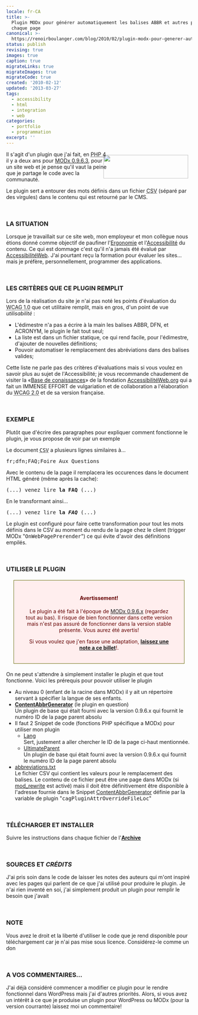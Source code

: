 ```yaml
---
locale: fr-CA
title: >-
  Plugin MODx pour générer automatiquement les balises ABBR et autres pour
  chaque page
canonical: >-
  https://renoirboulanger.com/blog/2010/02/plugin-modx-pour-generer-automatiquement-les-balises-abbr-et-autres-pour-chaque-page/
status: publish
revising: true
images: true
caption: true
migrateLinks: true
migrateImages: true
migrateCode: true
created: '2010-02-12'
updated: '2013-03-27'
tags:
  - accessibility
  - html
  - integration
  - web
categories:
  - portfolio
  - programmation
excerpt: ''
---
```


<div style="width:230px;float:right;"><img src="https://renoirb.github.io/site-assets/assets/content/blog/2010/01/modx_logo.png" alt="" title="MODx" width="230" height="64" style="border:none;float:right;margin-top:10px;margin-right:10px;" /></div>
<p>Il s'agit d'un plugin que j'ai fait, en <abbr title="PHP Hypertext Pre-Processor Languagte version 4." lang="en">PHP 4</abbr> il y a deux ans pour <a href="http://modxcms.com/download/">MODx 0.9.6.3</a>, pour un site web et je pense qu'il vaut la peine que je partage le code avec la communauté.</p>

<p>Le plugin sert a entourer des mots définis dans un fichier <abbr title="Coma Separated Values." lang="en">CSV</abbr> (séparé par des virgules) dans le contenu qui est retourné par le CMS. </p>
<p>&nbsp;</p>

<h3>LA SITUATION</h3>
<p>Lorsque je travaillait sur ce site web, mon employeur et mon collègue nous étions donné comme objectif de paufiner l'<a href="http://www.google.ca/search?hl=fr&safe=off&client=firefox-a&rls=org.mozilla:en-US:official&hs=8Lp&defl=fr&q=define:Ergonomie&ei=6PF0S7SiDcH08QbV2tnzCQ&sa=X&oi=glossary_definition&ct=title&ved=0CAcQkAE">Ergonomie</a> et l'<a href="http://www.google.ca/search?hl=fr&safe=off&client=firefox-a&rls=org.mozilla:en-US:official&hs=GhU&defl=fr&q=define:Accessibilit%C3%A9&ei=A_J0S6LQBNDj8QaLp6z0CQ&sa=X&oi=glossary_definition&ct=title&ved=0CAcQkAE">Accessibilité</a> du contenu. Ce qui est dommage c'est qu'il n'a jamais été évalué par <a href="http://www.accessibiliteweb.com/">AccessibilitéWeb</a>. J'ai pourtant reçu la formation pour évaluer les sites... mais je préfère, personnellement, programmer des applications.</p>
<p>&nbsp;</p>
<!--more-->

<h3>LES CRITÈRES QUE CE PLUGIN REMPLIT</h3>
<p>Lors de la réalisation du site je n'ai pas noté les points d'évaluation du <abbr title="Web Content Accessibility Guidelines version 1." lang="en">WCAG 1.0</abbr> que cet utilitaire remplit, mais en gros, d'un point de vue <em>utilisabilité</em> :</p>
<ul>
	<li>L'édimestre n'a pas a écrire à la main les balises ABBR, DFN, et ACRONYM, le plugin le fait tout seul;</li>
	<li>La liste est dans un fichier statique, ce qui rend facile, pour l'édimestre, d'ajouter de nouvelles définitions;</li>
	<li>Pouvoir automatiser le remplacement des abréviations dans des balises valides;</li>
</ul>
<p>Cette liste ne parle pas des critères d'évaluations mais si vous voulez en savoir plus au sujet de l'Accessibilité; je vous recommande chaudement de visiter la «<a href="http://accessibiliteweb.org/bdc/directives/documents-reference/">Base de conaissances</a>» de la fondation <a href="http://accessibiliteweb.org/">AccessibilitéWeb.org</a> qui a fait un IMMENSE EFFORT de vulgariation et de collaboration a l'élaboration du <abbr title="Web Content Accessibility Guidelines version 2." lang="en">WCAG 2.0</abbr> et de sa version française.</p>
<p>&nbsp;</p>

<h3>EXEMPLE</h3>
<p>Plutôt que d'écrire des paragraphes pour expliquer comment fonctionne le plugin, je vous propose de voir par un exemple</p>

<p>Le document <tt><abbr title="Coma Separated Values." lang="en">CSV</abbr></tt> a plusieurs lignes similaires à...</p>
<pre lang="html">fr;dfn;FAQ;Foire Aux Questions</pre>
<p>Avec le contenu de la page il remplacera les occurences dans le document HTML généré (même après la cache):</p>
<pre lang="html">(...) venez lire <strong>la FAQ</strong> (...)</pre>
<p>En le transformant ainsi...</p>
<pre lang="html">(...) venez lire <strong>la <dfn title="Foire Aux Questions">FAQ</dfn></strong> (...)</pre>
<p>Le plugin est configuré pour faire cette transformation pour tout les mots définis dans le CSV au moment du rendu de la page chez le client (trigger MODx "<tt>OnWebPagePrerender</tt>") ce qui évite d'avoir des définitions empilés.</p>
<p>&nbsp;</p>

<h3>UTILISER LE PLUGIN</h3>
<!--#TODO-inline-edit Renoir de 2024-->
<div style="background-color:#FFEEEE;border:1px solid #666600;color:#660000;margin:20px;padding:20px 30px;text-align:center;"><h4>Avertissement!<br />
</h4><p>Le plugin a été fait à l'époque de <a href="http://modxcms.com/download/">MODx 0.9.6.x</a> (regardez tout au bas). Il risque de bien fonctionner dans cette version mais n'est pas assuré de fonctionner dans la version stable présente. Vous aurez été avertis!</p>
<p>Si vous voulez que j'en fasse une adaptation, <a href="https://renoirboulanger.com/2010/02/plugin-modx-pour-generer-automatiquement-les-balises-abbr-et-autres-pour-chaque-page/#vote"><strong>laissez une note a ce billet</strong></a>!.</p></div>
<p>On ne peut s'attendre à simplement installer le plugin et que tout fonctionne. Voici les prérequis pour pouvoir utiliser le plugin</p>
<ul>
	<li>Au niveau 0 (enfant de la racine dans MODx) il y ait un répertoire servant à spécifier la langue de ses enfants.</li>
	<li><a href="https://renoirboulanger.com/wp-content/uploads/2010/02/ContentAbbrGenerator/ContentAbbrGenerator.txt"><strong>ContentAbbrGenerator</strong></a> (le plugin en question)<br />
Un plugin de base qui était fourni avec la version 0.9.6.x qui fournit le numéro ID de la page parent absolu</li>
	<li>Il faut 2 Snippet de code (fonctions PHP spécifique a MODx) pour utiliser mon plugin
<ul>
	<li><a href="https://renoirboulanger.com/wp-content/uploads/2010/02/ContentAbbrGenerator/Lang.txt">Lang</a><br />
Sert, justement a aller chercher le ID de la page ci-haut mentionnée.</li>
	<li><a href="https://renoirboulanger.com/wp-content/uploads/2010/02/ContentAbbrGenerator/UltimateParent.txt">UltimateParent</a><br />
Un plugin de base qui était fourni avec la version 0.9.6.x qui fournit le numéro ID de la page parent absolu</li>
</ul></li>
	<li><a href="https://renoirboulanger.com/wp-content/uploads/2010/02/ContentAbbrGenerator/abbreviations.txt">abbreviations.txt</a><br />
Le fichier CSV qui contient les valeurs pour le remplacement des balises. Le contenu de ce fichier peut être une page dans MODx (si <a href="http://httpd.apache.org/docs/2.0/mod/mod_rewrite.html">mod_rewrite</a> est activé) mais il doit être définitivement être disponible à l'adresse fournie dans le Snippet <a href="https://renoirboulanger.com/wp-content/uploads/2010/02/ContentAbbrGenerator/ContentAbbrGenerator.txt">ContentAbbrGenerator</a> définie par la variable de plugin "<tt>cagPluginAttrOverrideFileLoc</tt>"</li>
</ul>
<p>&nbsp;</p>

<h3>TÉLÉCHARGER ET INSTALLER</h3>
<p>Suivre les instructions dans chaque fichier de l'<strong><a href="https://renoirboulanger.com/wp-content/uploads/2010/02/ContentAbbrGenerator.tar.gz">Archive</a></strong></p>
<p>&nbsp;</p>

<h3>SOURCES ET  <em>CRÉDITS</em></h3>
<p>J'ai pris soin dans le code de laisser les notes des auteurs qui m'ont inspiré avec les pages qui parlent de ce que j'ai utilisé pour produire le plugin. Je n'ai rien inventé en soi, j'ai simplement produit un plugin pour remplir le besoin que j'avait</p>
<p>&nbsp;</p>

<h3>NOTE</h3>
<p>Vous avez le droit et la liberté d'utiliser le code que je rend disponible pour téléchargement car je n'ai pas mise sous licence. Considérez-le comme un don</p>
<p>&nbsp;</p>

<h3><a name="vote"></a>A VOS COMMENTAIRES...</h3>
<p>J'ai déjà considéré commencer a modifier ce plugin pour le rendre fonctionnel dans WordPress mais j'ai d'autres priorités. Alors, si vous avez un intérêt à ce que je produise un plugin pour WordPress ou MODx (pour la version courrante) laissez moi un commentaire!</p>

<!--#TODO-inline-edit Add link to other Abbr adjacent things I wrote over time, including here in JS and a Nuxt module that I could create off from this project-->
<!--#TODO-Import-Code-From-External /wp-content/uploads/2010/02/ContentAbbrGenerator/ContentAbbrGenerator.txt -->
<!--#TODO-Import-Code-From-External /wp-content/uploads/2010/02/ContentAbbrGenerator/Lang.txt -->
<!--#TODO-Import-Code-From-External /wp-content/uploads/2010/02/ContentAbbrGenerator/UltimateParent.txt -->
<!--#TODO-Import-Code-From-External /wp-content/uploads/2010/02/ContentAbbrGenerator/abbreviations.txt -->
<!--#TODO-Import-Code-From-External /wp-content/uploads/2010/02/ContentAbbrGenerator.tar.gz  -->
